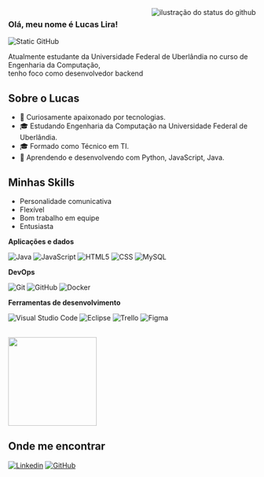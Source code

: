 <img align='right' src="https://github-readme-stats.vercel.app/api?username=luqinias&show_icons=true&title_color=783c00&text_color=af552e&icon_color=783c00&bg_color=f8efd4&cache_seconds=2300" alt="ilustração do status do github">

### Olá, meu nome é Lucas Lira!

<img src="https://img.shields.io/static/v1?label=Overview&message=LucasLira&color=f8efd4&style=for-the-badge&logo=GitHub" alt="Static GitHub">

<p>Atualmente estudante da Universidade Federal de Uberlândia no curso de Engenharia da Computação,<br/> tenho foco como desenvolvedor backend</p>


## Sobre o Lucas
- 🤔 Curiosamente apaixonado por tecnologias.
- 🎓 Estudando Engenharia da Computação na Universidade Federal de Uberlândia.
- 🎓 Formado como Técnico em TI.
- 🌱 Aprendendo e desenvolvendo com Python, JavaScript, Java.

## Minhas Skills
- Personalidade comunicativa
- Flexível
- Bom trabalho em equipe
- Entusiasta
  
**Aplicações e dados**

![Java](https://img.shields.io/badge/-Java-333333?style=flat&logo=Java&logoColor=007396)
![JavaScript](https://img.shields.io/badge/-JavaScript-333333?style=flat&logo=javascript)
![HTML5](https://img.shields.io/badge/-HTML5-333333?style=flat&logo=HTML5)
![CSS](https://img.shields.io/badge/-CSS-333333?style=flat&logo=CSS3&logoColor=1572B6)
![MySQL](https://img.shields.io/badge/-MySQL-333333?style=flat&logo=mysql)


**DevOps**

![Git](https://img.shields.io/badge/-Git-333333?style=flat&logo=git)
![GitHub](https://img.shields.io/badge/-GitHub-333333?style=flat&logo=github)
![Docker](https://img.shields.io/badge/-Docker-333333?style=flat&logo=docker)

**Ferramentas de desenvolvimento**

![Visual Studio Code](https://img.shields.io/badge/-Visual%20Studio%20Code-333333?style=flat&logo=visual-studio-code&logoColor=007ACC)
![Eclipse](https://img.shields.io/badge/-Eclipse-333333?style=flat&logo=eclipse-ide&logoColor=2C2255)
![Trello](https://img.shields.io/badge/-Trello-333333?style=flat&logo=trello&logoColor=007ACC)
![Figma](https://img.shields.io/badge/-Figma-333333?style=flat&logo=figma&logoColor=007ACC)


<br/>

<a href="https://github.com/luqinias" title="Perfil do Lucas Lira">
  <img height="180em" src="https://github-readme-stats.vercel.app/api?username=luqinias&theme=dracula&show_icons=true" />
</a>

## Onde me encontrar

[![Linkedin](https://img.shields.io/badge/-username-blue?style=flat-square&logo=Linkedin&logoColor=white&link=https://www.linkedin.com/in/luc-aslira/)](https://www.linkedin.com/in/luc-aslira/)
[![GitHub](https://img.shields.io/github/followers/luqinias?label=follow&style=social)](https://github.com/luqinias)
